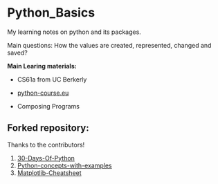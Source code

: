 # Python_Basics
 
My learning notes on python and its packages.

Main questions:
How the values are created, represented, changed and saved?

**Main Learing materials:**

* CS61a from UC Berkerly

* [python-course.eu](https://python-course.eu/)

* Composing Programs

## Forked repository:

Thanks to the contributors!
 1. [30-Days-Of-Python](https://github.com/Asabeneh/30-Days-Of-Python)
 2. [Python-concepts-with-examples](https://github.com/trekhleb/learn-python)
 3. [Matplotlib-Cheatsheet](https://github.com/matplotlib/cheatsheets)

